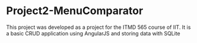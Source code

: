 # Project2-MenuComparator
This project was developed as a project for the ITMD 565 course of IIT.
It is a basic CRUD application using AngularJS and storing data with SQLite
